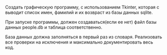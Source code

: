Создать графическую программу, с использованием Tkinter, которая с выводит список имен, фамилий и их возвраст из базы данных sqlite.

При запуске программы, должен создаваться(если ее нет) файл базы данных people.db и таблица соответственно.

База данных должна заполняться в первый раз из словаря. Реализовать все проверки на исключения и максимально документировать весь код.
